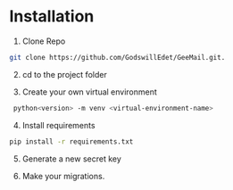 # Installation

1. Clone Repo

```sh
git clone https://github.com/GodswillEdet/GeeMail.git.
```

2. cd to the project folder


3. Create your own virtual environment

```sh
 python<version> -m venv <virtual-environment-name>
```

4. Install requirements

```sh
pip install -r requirements.txt
```

5. Generate a new secret key

6. Make your migrations.




